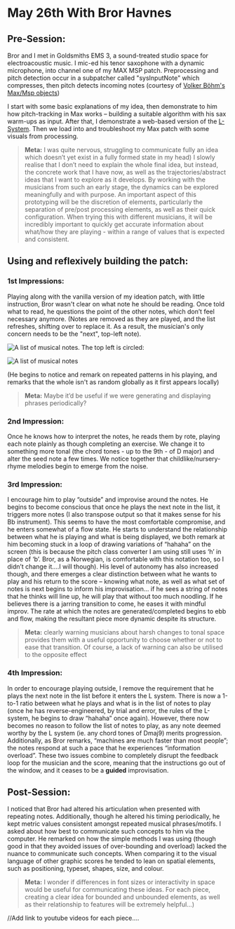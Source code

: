 # May 26th With Bror Havnes

## Pre-Session:

Bror and I met in Goldsmiths EMS 3, a sound-treated studio space for electroacoustic music. I mic-ed his tenor saxophone with a dynamic microphone, into channel one of my MAX MSP patch. Preprocessing and pitch detection occur in a subpatcher called "sysInputNote" which compresses, then pitch detects incoming notes (courtesy of [Volker Böhm's Max/Msp objects](https://vboehm.net/downloads))

I start with some basic explanations of my idea, then demonstrate to him how pitch-tracking in Max works – building a suitable algorithm with his sax warm-ups as input. After that, I demonstrate a web-based version of the [L-System](https://junshern.github.io/algorithmic-music-tutorial/part1.html). Then we load into and troubleshoot my Max patch with some visuals from processing.

> **Meta:** I was quite nervous, struggling to communicate fully an idea which doesn’t yet exist in a fully formed state in my head) I slowly realise that I don’t need to explain the whole final idea, but instead, the concrete work that I have now, as well as the trajectories/abstract ideas that I want to explore as it develops. By working with the musicians from such an early stage, the dynamics can be explored meaningfully and with purpose. An important aspect of this prototyping will be the discretion of elements, particularly the separation of pre/post processing elements, as well as their quick configuration. When trying this with different musicians, it will be incredibly important to quickly get accurate information about what/how they are playing - within a range of values that is expected and consistent.

## Using and reflexively building the patch:

### 1st Impressions:

Playing along with the vanilla version of my ideation patch, with little instruction, Bror wasn't clear on what note he should be reading. Once told what to read, he questions the point of the other notes, which don’t feel necessary anymore. (Notes are removed as they are played, and the list refreshes, shifting over to replace it. As a result, the musician's only concern needs to be the "next", top-left note).

![A list of musical notes. The top left is circled:](../../../assets/Screenshot2022-05-26\_18\_22\_34.png)

![A list of musical notes](../../../assets/Screenshot2022-05-26\_18\_25\_33.png)

(He begins to notice and remark on repeated patterns in his playing, and remarks that the whole isn't as random globally as it first appears locally)

> **Meta:** Maybe it’d be useful if we were generating and displaying phrases periodically?

### 2nd Impression:

Once he knows how to interpret the notes, he reads them by rote, playing each note plainly as though completing an exercise. We change it to something more tonal (the chord tones - up to the 9th - of D major) and alter the seed note a few times. We notice together that childlike/nursery-rhyme melodies begin to emerge from the noise.

### 3rd Impression:

I encourage him to play “outside” and improvise around the notes. He begins to become conscious that once he plays the next note in the list, it triggers more notes (I also transpose output so that it makes sense for his Bb instrument). This seems to have the most comfortable compromise, and he enters somewhat of a flow state. He starts to understand the relationship between what he is playing and what is being displayed, we both remark at him becoming stuck in a loop of drawing variations of “hahaha” on the screen (this is because the pitch class converter I am using still uses ‘h’ in place of ‘b’. Bror, as a Norwegian, is comfortable with this notation too, so I didn’t change it….I will though). His level of autonomy has also increased though, and there emerges a clear distinction between what he wants to play and his return to the score – knowing what note, as well as what set of notes is next begins to inform his improvisation... if he sees a string of notes that he thinks will line up, he will play that without too much noodling. If he believes there is a jarring transition to come, he eases it with mindful improv. The rate at which the notes are generated/completed begins to ebb and flow, making the resultant piece more dynamic despite its structure.

> **Meta:** clearly warning musicians about harsh changes to tonal space provides them with a useful opportunity to choose whether or not to ease that transition. Of course, a lack of warning can also be utilised to the opposite effect

### 4th Impression:

In order to encourage playing outside, I remove the requirement that he plays the next note in the list before it enters the L system. There is now a 1-to-1 ratio between what he plays and what is in the list of notes to play (once he has reverse-engineered, by trial and error, the rules of the L-system, he begins to draw “hahaha” once again). However, there now becomes no reason to follow the list of notes to play, as any note deemed worthy by the L system (ie. any chord tones of Dmaj9) merits progression. Additionally, as Bror remarks, “machines are much faster than most people”; the notes respond at such a pace that he experiences “information overload”. These two issues combine to completely disrupt the feedback loop for the musician and the score, meaning that the instructions go out of the window, and it ceases to be a **guided** improvisation.

## Post-Session:

I noticed that Bror had altered his articulation when presented with repeating notes. Additionally, though he altered his timing periodically, he kept metric values consistent amongst repeated musical phrases/motifs. I asked about how best to communicate such concepts to him via the computer. He remarked on how the simple methods I was using (though good in that they avoided issues of over-bounding and overload) lacked the nuance to communicate such concepts. When comparing it to the visual language of other graphic scores he tended to lean on spatial elements, such as positioning, typeset, shapes, size, and colour.

> **Meta:** I wonder if differences in font sizes or interactivity in space would be useful for communicating these ideas. For each piece, creating a clear idea for bounded and unbounded elements, as well as their relationship to features will be extremely helpful…)

//Add link to youtube videos for each piece....
